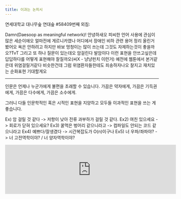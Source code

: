 ```yaml
---
title: 이과는 논피시
---
```


연세대학교 대나무숲
연대숲 #58409번째 외침:

Damn(Daesoop as meaningful network)!
안녕하새오 피씨한 언어 사용에 관심이 많은 세순이애오 얼마전에 게르니카였나 어디에서 장애인 비하 관련 용어 정리 올린거 봤어오 욕은 안하려고 하지만 바보 멍청이는 많이 쓰는데 그것도 자제하는것이 좋을까오?TvT 그리고 또 하나 질문이 있는데오 암걸린다 발암이다 이런 표현을 안쓰고싶은데 답답하다를 어떻게 표현해야 찰질까오(씨X - 냥냥펀치 이런거) 예전에 웹툰에서 본거같은데 위염걸릴거같다 비슷한건데 그럼 위염환자들한테도 죄송하자나오 찰지고 재치있는 순화표현 기대할게오

---

인문은 언제나 누군가에게 불편을 초래할 수 있습니다.
가끔은 약자에게, 가끔은 기득권에게, 가끔은 다수에게, 가끔은 소수에게.

그러니 다들 인문학적인 혹은 시적인 표현을 지양하고 모두들 이과적인 표현을 쓰는 게 좋습니다.

Ex) 암 걸릴 것 같다 -> 저항이 낮아 전류 과부하가 걸릴 것 같다.
Ex2) 여친 있으세요 -> 회로가 닫혀 있으세요?
Ex3) 꿀먹은 벙어리 같으니라고 -> 컴파일도 안되는 코드 같으니라고
Ex4) 예쁘다/잘생겼다 -> 시간복잡도가 O(n)이구나
Ex5) 너 우파/좌파야? -> 너 고전역학이야? / 너 양자역학이야?

<iframe src="https://www.facebook.com/plugins/comment_embed.php?href=https%3A%2F%2Fwww.facebook.com%2Fyonseibamboo%2Fposts%2F787110528164970%3Fcomment_id%3D787129751496381&include_parent=false" width="560" height="161" style="border:none;overflow:hidden" scrolling="no" frameborder="0" allowTransparency="true"></iframe>
